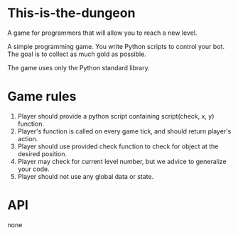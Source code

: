 # This-is-the-dungeon
A game for programmers that will allow you to reach a new level.


А simple programming game. You write Python scripts to control your bot. The goal is to collect as much gold as possible.

The game uses only the Python standard library. 

# Game rules
1. Player should provide a python script containing script(check, x, y) function.
2. Player's function is called on every game tick, and should return player's action.
3. Player should use provided check function to check for object at the desired position.
4. Player may check for current level number, but we advice to generalize your code.
5. Player should not use any global data or state.
 # API
 none

